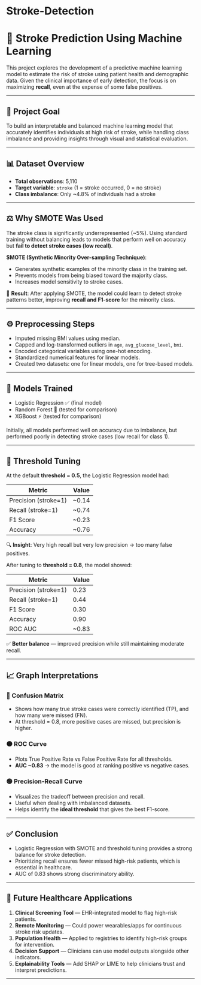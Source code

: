 # Stroke-Detection


# 🧠 Stroke Prediction Using Machine Learning

This project explores the development of a predictive machine learning model to estimate the risk of stroke using patient health and demographic data. Given the clinical importance of early detection, the focus is on maximizing **recall**, even at the expense of some false positives.

---

## 📌 Project Goal

To build an interpretable and balanced machine learning model that accurately identifies individuals at high risk of stroke, while handling class imbalance and providing insights through visual and statistical evaluation.

---

## 📊 Dataset Overview

- **Total observations**: 5,110
- **Target variable**: `stroke` (1 = stroke occurred, 0 = no stroke)
- **Class imbalance**: Only ~4.8% of individuals had a stroke

---

## ⚖️ Why SMOTE Was Used

The stroke class is significantly underrepresented (~5%). Using standard training without balancing leads to models that perform well on accuracy but **fail to detect stroke cases (low recall)**.

**SMOTE (Synthetic Minority Over-sampling Technique)**:
- Generates synthetic examples of the minority class in the training set.
- Prevents models from being biased toward the majority class.
- Increases model sensitivity to stroke cases.

🧠 **Result**: After applying SMOTE, the model could learn to detect stroke patterns better, improving **recall and F1-score** for the minority class.

---

## ⚙️ Preprocessing Steps

- Imputed missing BMI values using median.
- Capped and log-transformed outliers in `age`, `avg_glucose_level`, `bmi`.
- Encoded categorical variables using one-hot encoding.
- Standardized numerical features for linear models.
- Created two datasets: one for linear models, one for tree-based models.

---

## 🤖 Models Trained

- Logistic Regression ✅ (final model)
- Random Forest 🌲 (tested for comparison)
- XGBoost ⚡ (tested for comparison)

Initially, all models performed well on accuracy due to imbalance, but performed poorly in detecting stroke cases (low recall for class 1).

---

## 🎯 Threshold Tuning

At the default **threshold = 0.5**, the Logistic Regression model had:

| Metric     | Value     |
|------------|-----------|
| Precision (stroke=1) | ~0.14 |
| Recall (stroke=1)    | ~0.74 |
| F1 Score             | ~0.23 |
| Accuracy             | ~0.76 |

🔍 **Insight**: Very high recall but very low precision → too many false positives.

After tuning to **threshold = 0.8**, the model showed:

| Metric     | Value     |
|------------|-----------|
| Precision (stroke=1) | 0.23 |
| Recall (stroke=1)    | 0.44 |
| F1 Score             | 0.30 |
| Accuracy             | 0.90 |
| ROC AUC              | ~0.83 |

✅ **Better balance** — improved precision while still maintaining moderate recall.

---

## 📈 Graph Interpretations

### 🔷 Confusion Matrix
- Shows how many true stroke cases were correctly identified (TP), and how many were missed (FN).
- At threshold = 0.8, more positive cases are missed, but precision is higher.

### 🟠 ROC Curve
- Plots True Positive Rate vs False Positive Rate for all thresholds.
- **AUC ~0.83** → the model is good at ranking positive vs negative cases.

### 🟢 Precision-Recall Curve
- Visualizes the tradeoff between precision and recall.
- Useful when dealing with imbalanced datasets.
- Helps identify the **ideal threshold** that gives the best F1-score.

---

## ✅ Conclusion

- Logistic Regression with SMOTE and threshold tuning provides a strong balance for stroke detection.
- Prioritizing recall ensures fewer missed high-risk patients, which is essential in healthcare.
- AUC of 0.83 shows strong discriminatory ability.

---

## 🏥 Future Healthcare Applications

1. **Clinical Screening Tool** — EHR-integrated model to flag high-risk patients.
2. **Remote Monitoring** — Could power wearables/apps for continuous stroke risk updates.
3. **Population Health** — Applied to registries to identify high-risk groups for intervention.
4. **Decision Support** — Clinicians can use model outputs alongside other indicators.
5. **Explainability Tools** — Add SHAP or LIME to help clinicians trust and interpret predictions.

---
